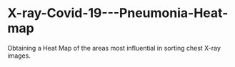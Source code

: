 # X-ray-Covid-19---Pneumonia-Heat-map
Obtaining a Heat Map of the areas most influential in sorting chest X-ray images.
